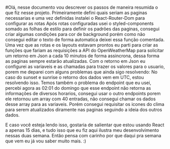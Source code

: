 #Olá, nesse documento vou descrever os passos de maneira resumida o que fiz nesse projeto.
Primeiramente defini quais seriam as paginas necessarias e uma vez definidas instalei o React-Router-Dom para configurar as rotas
Após rotas configuradas usei o styled-components somado as folhas de estilo para definir os padrões das paginas, consegui criar algumas condições para cor de background porém como não consegui editar o texto de forma automatica deixei essa função comentada.
Uma vez que as rotas e os layouts estavam prontos eu parti para criar as funções que fariam as requisições a API do OpenWeatherMap para solicitar um retorno em Json a cada 10 minutos de forma assincrona, dessa forma as paginas sempre estarão atualizadas.
Com o retorno em Json eu configurei as variaveis e as chamadas para trazer os valores para o usuario, porem me deparei com alguns problemas que ainda sigo resolvendo:
No caso do sunset e sunrise o retorno dos dados vem em UTC, estou resolvendo isso.
Temos também o problema do endpoint que eu usei, percebi agora as 02:01 do domingo que esse endpoint não retorna as informações de diversos horarios, consegui usar o outro endpoints porem ele retornou um array com 40 entradas, não consegui chamar os dados desse array para as variaveis.
Porém consegui requisitar os icones do clima para serem atualizados diramente nas paginas seguindo a ideia dos outros dados.

E caso você esteja lendo isso, gostaria de salientar que estou usando React a apenas 15 dias, e tudo isso que eu fiz aqui ilustra meu desenvolvimento nessas duas semana.
Então pensa com carinho por que daqui pra semana que vem eu já vou saber muito mais. :)
